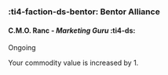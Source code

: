 ### :ti4-faction-ds-bentor: **Bentor Alliance**

####  C.M.O. Ranc - _Marketing Guru_ :ti4-ds:

Ongoing

Your commodity value is increased by 1.
